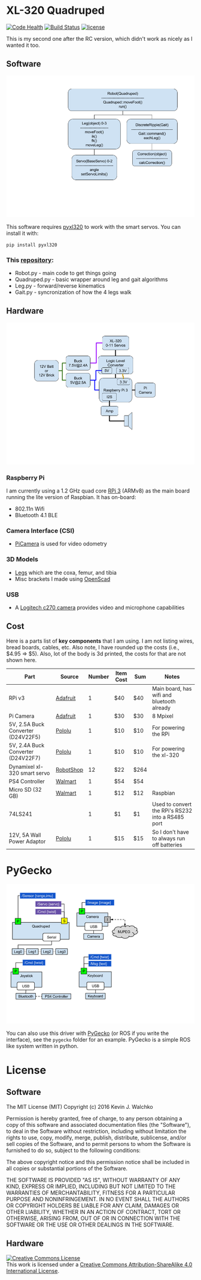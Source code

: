 # XL-320 Quadruped

[![Code Health](https://landscape.io/github/walchko/pyGeckoRobots/master/landscape.svg?style=flat)](https://landscape.io/github/walchko/pyGeckoRobots/master)
[![Build Status](https://travis-ci.org/walchko/pyGeckoQuadruped.svg?branch=master)](https://travis-ci.org/walchko/pyGeckoQuadruped)
[![license](https://img.shields.io/github/license/mashape/apistatus.svg)](https://github.com/walchko/pyGeckoQuadruped)

This is my second one after the RC version, which didn't work as nicely as I wanted it too.

## Software

![spiderbot classes](pics/spiderbot_classes.png)

This software requires [pyxl320](https://pypi.python.org/pypi/pyxl320) to work with the
smart servos. You can install it with:

	pip install pyxl320

### This [repository](https://github.com/walchko/pyGeckoRobots/tree/master/quadruped/robotis):

* Robot.py - main code to get things going
* Quadruped.py - basic wrapper around leg and gait algorithms
* Leg.py - forward/reverse kinematics
* Gait.py - syncronization of how the 4 legs walk

## Hardware

![system layout](pics/system_layout.png)

### Raspberry Pi

I am currently using a 1.2 GHz quad core [RPi 3](https://www.adafruit.com/products/3055)
(ARMv8) as the main board running the lite version of Raspbian. It has on-board:

* 802.11n Wifi
* Bluetooth 4.1 BLE

### Camera Interface (CSI)

* [PiCamera](https://www.adafruit.com/products/3099) is used for video odometry

### 3D Models

* [Legs](https://github.com/mogillc/nico) which are the coxa, femur, and tibia
* Misc brackets I made using [OpenScad](http://www.openscad.org/)

### USB

* A [Logitech c270 camera](http://www.logitech.com/en-us/product/hd-webcam-c270) provides
  video and microphone capabilities

## Cost

Here is a parts list of **key components** that I am using. I am not listing wires, bread boards, cables, etc. Also note,
I have rounded up the costs (i.e., $4.95 => $5). Also, lot of the body is 3d printed, the costs for that are not shown here.

| Part | Source | Number | Item Cost | Sum | Notes |
| ---  | ---    | ---    | ---       | --- | ---   |
| RPi v3                              | [Adafruit](https://www.adafruit.com) | 1 | $40 | $40 | Main board, has wifi and bluetooth already |
| Pi Camera                           | [Adafruit](https://www.adafruit.com) | 1 | $30 | $30 | 8 Mpixel |
| 5V, 2.5A Buck Converter (D24V22F5)  | [Pololu](https://www.pololu.com) | 1 | $10 | $10 | For powering the RPi |
| 5V, 2.4A Buck Converter (D24V22F7)  | [Pololu](https://www.pololu.com) | 1 | $10 | $10 | For powering the xl-320 |
| Dynamixel xl-320 smart servo        | [RobotShop](https://www.robotshop.com) | 12 | $22 | $264 |  |
| PS4 Controller                      | [Walmart](http://www.walmart.com) | 1 | $54 | $54 | |
| Micro SD (32 GB)                    | [Walmart](http://www.walmart.com) | 1 | $12 | $12 | Raspbian |
| 74LS241                             |                                   | 1 | $1 | $1 | Used to convert the RPi's RS232 into a RS485 port |
| 12V, 5A Wall Power Adaptor          | [Pololu](https://www.pololu.com) | 1 | $15 | $15 | So I don't have to always run off batteries |

# PyGecko

![Spiderbot_Processes](pics/Spiderbot_Processes.png)

You can also use this driver with [PyGecko](https://github.com/walchko/pygecko) (or ROS 
if you write the interface), see the `pygecko` folder for an example. PyGecko is a simple
ROS like system written in python.

# License

## Software

The MIT License (MIT)
Copyright (c) 2016 Kevin J. Walchko

Permission is hereby granted, free of charge, to any person obtaining a copy of
this software and associated documentation files (the "Software"), to deal in
the Software without restriction, including without limitation the rights to
use, copy, modify, merge, publish, distribute, sublicense, and/or sell copies
of the Software, and to permit persons to whom the Software is furnished to do
so, subject to the following conditions:

The above copyright notice and this permission notice shall be included in all
copies or substantial portions of the Software.

THE SOFTWARE IS PROVIDED "AS IS", WITHOUT WARRANTY OF ANY KIND, EXPRESS OR
IMPLIED, INCLUDING BUT NOT LIMITED TO THE WARRANTIES OF MERCHANTABILITY, FITNESS
FOR A PARTICULAR PURPOSE AND NONINFRINGEMENT. IN NO EVENT SHALL THE AUTHORS OR
COPYRIGHT HOLDERS BE LIABLE FOR ANY CLAIM, DAMAGES OR OTHER LIABILITY, WHETHER
IN AN ACTION OF CONTRACT, TORT OR OTHERWISE, ARISING FROM, OUT OF OR IN
CONNECTION WITH THE SOFTWARE OR THE USE OR OTHER DEALINGS IN THE SOFTWARE.

## Hardware

<a rel="license" href="http://creativecommons.org/licenses/by-sa/4.0/">
	<img alt="Creative Commons License" style="border-width:0" src="https://i.creativecommons.org/l/by-sa/4.0/88x31.png" />
</a>
<br />This work is licensed under a <a rel="license" href="http://creativecommons.org/licenses/by-sa/4.0/">Creative Commons Attribution-ShareAlike 4.0 International License</a>.
